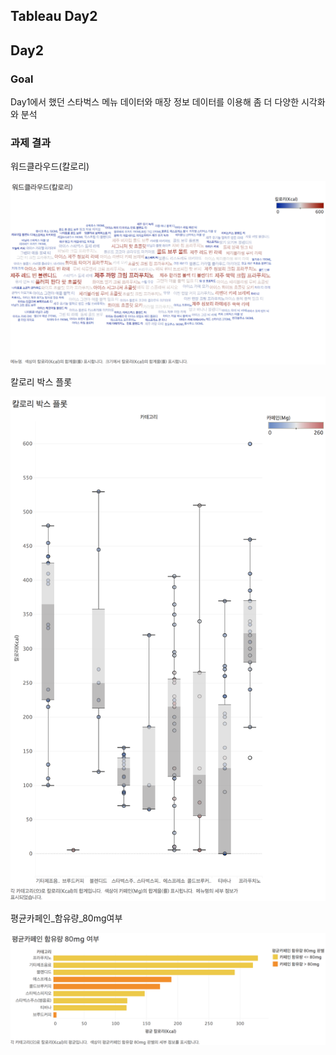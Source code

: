 Tableau Day2
------

## Day2

### Goal
Day1에서 했던 스타벅스 메뉴 데이터와 매장 정보 데이터를 이용해 좀 더 다양한 시각화와 분석

### 과제 결과

워드클라우드(칼로리)

![alt text](워드클라우드(칼로리).png)


칼로리 박스 플롯

![alt text](칼로리_박스_플롯.png)


평균카페인_함유량_80mg여부

![alt text](평균카페인_함유량_80mg여부.png)